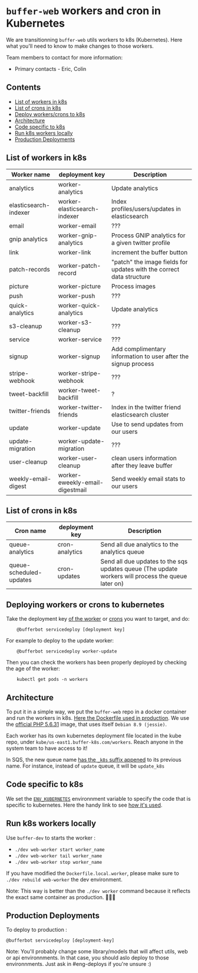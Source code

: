 # `buffer-web` workers and cron in Kubernetes

We are transitionning `buffer-web` utils workers to k8s (Kubernetes). Here what you'll need to know to make changes to those workers.

Team members to contact for more information:
* Primary contacts - Eric, Colin

## Contents

* [List of workers in k8s](#list-of-workers-in-k8s)
* [List of crons in k8s](#list-of-crons-in-k8s)
* [Deploy workers/crons to k8s](#deploying-workers-or-crons-to-kubernetes)
* [Architecture](#architecture)
* [Code specific to k8s](#code-specific-to-k8s)
* [Run k8s workers locally](#run-k8s-workers-locally)
* [Production Deployments](#production-deployments)

## List of workers in k8s
| Worker name | deployment key | Description|
| --- | --- | --- |
| analytics | worker-analytics | Update analytics
| elasticsearch-indexer | worker-elasticsearch-indexer | Index profiles/users/updates in elasticsearch
| email | worker-email | ???
| gnip analytics | worker-gnip-analytics | Process GNIP analytics for a given twitter profile
| link | worker-link | increment the buffer button
| patch-records | worker-patch-record | "patch" the image fields for updates with the correct data structure
| picture | worker-picture | Process images
| push | worker-push | ???
| quick-analytics | worker-quick-analytics | Update analytics
| s3-cleanup | worker-s3-cleanup | ???
| service | worker-service | ???
| signup | worker-signup | Add complimentary information to user after the signup process
| stripe-webhook | worker-stripe-webhook | ???
| tweet-backfill | worker-tweet-backfill | ?
| twitter-friends | worker-twitter-friends | Index in the twitter friend elasticsearch cluster
| update | worker-update | Use to send updates from our users
| update-migration | worker-update-migration | ???
| user-cleanup | worker-user-cleanup | clean users information after they leave buffer
| weekly-email-digest | worker-eweekly-email-digestmail | Send weekly email stats to our users


## List of crons in k8s
| Cron name | deployment key | Description|
| --- | --- | --- |
| queue-analytics | cron-analytics | Send all due analytics to the analytics queue
| queue-scheduled-updates | cron-updates | Send all due updates to the sqs updates queue (The update workers will process the queue later on)


## Deploying workers or crons to kubernetes

Take the deployment key [of the worker](#list-of-workers-in-k8s) or [crons](#list-of-crons-in-k8s) you want to target, and do:
```
    @bufferbot servicedeploy [deployment key]
```

For example to deploy to the update worker:
```
    @bufferbot servicedeploy worker-update
```

Then you can check the workers has been properly deployed by checking the age of the worker:
```
    kubectl get pods -n workers
```

## Architecture

To put it in a simple way, we put the `buffer-web` repo in a docker container and run the workers in k8s. [Here the Dockerfile used in production](https://github.com/bufferapp/buffer-web/blob/master/Dockerfile.workers). We use the [official PHP 5.6.31](https://github.com/bufferapp/dockerfiles/blob/master/php56-cli/Dockerfile) image, that uses itself `Debian 8.9 (jessie)`.

Each worker has its own kubernetes deployment file located in the kube repo, under `kube/us-east1.buffer-k8s.com/workers`. Reach anyone in the system team to have access to it!

In SQS, the new queue name [has the `_k8s` suffix appened](https://github.com/bufferapp/buffer-web/blob/4eda46cb62a18f9285eab93e33100d7133e92cfc/shared/libraries/Workers/Worker.php#L81-L83) to its previous name. For instance, instead of `update` queue, it will be `update_k8s`

## Code specific to k8s
We set the  [`ENV_KUBERNETES`](https://github.com/bufferapp/buffer-web/blob/37348b9f59c675f420ea7099fd2ed9d0758e4844/Dockerfile.workers#L10
) environnment variable to specify the code that is specific to kubernetes. Here the handy link to see [how it's used](https://github.com/bufferapp/buffer-web/search?utf8=%E2%9C%93&q=ENV_KUBERNETES&type=).

## Run k8s workers locally

Use `buffer-dev` to starts the worker :

- `./dev web-worker start worker_name`
- `./dev web-worker tail worker_name`
- `./dev web-worker stop worker_name`

If you have modified the `Dockerfile.local.worker`, please make sure to `./dev rebuild web-worker` the dev environment.

Note: This way is better than the `./dev worker` command  because it reflects the exact same container as production. 🐳🐳🐳


## Production Deployments 

To deploy to production :

`@bufferbot servicedeploy [deployment-key]`

Note:  You'll probably change some library/models that will affect utils, web or api environnments. In that case, you should aslo deploy to those environnments. Just ask in #eng-deploys if you're unsure :) 
